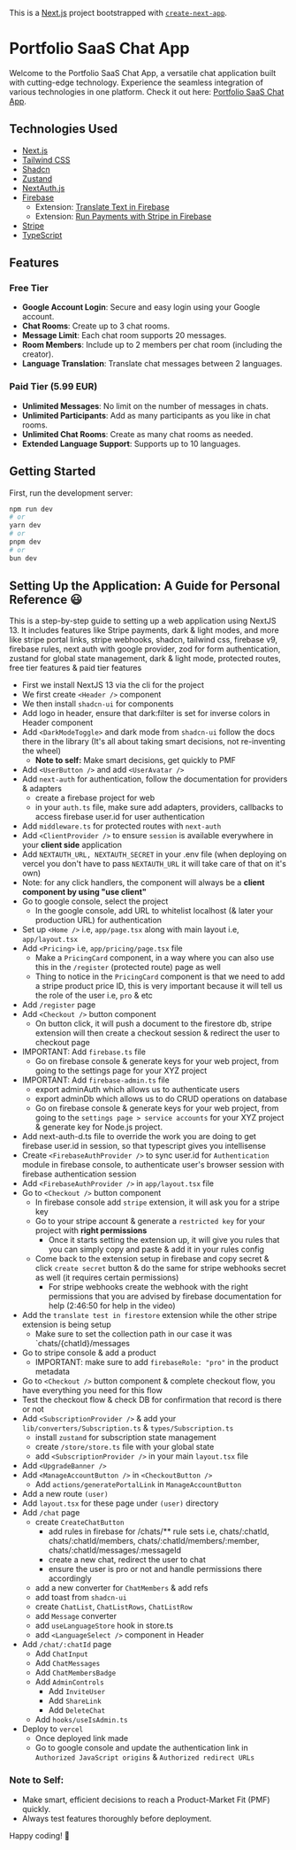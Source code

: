 This is a [Next.js](https://nextjs.org/) project bootstrapped with [`create-next-app`](https://github.com/vercel/next.js/tree/canary/packages/create-next-app).

# Portfolio SaaS Chat App

Welcome to the Portfolio SaaS Chat App, a versatile chat application built with cutting-edge technology. Experience the seamless integration of various technologies in one platform. Check it out here: [Portfolio SaaS Chat App](https://portfolio-saas-chat-app.vercel.app/).

## Technologies Used

- [Next.js](https://nextjs.org/)
- [Tailwind CSS](https://tailwindcss.com/)
- [Shadcn](https://ui.shadcn.com/)
- [Zustand](https://github.com/pmndrs/zustand)
- [NextAuth.js](https://next-auth.js.org/)
- [Firebase](https://firebase.google.com/)
  - Extension: [Translate Text in Firebase](#) <!-- Replace # with the link -->
  - Extension: [Run Payments with Stripe in Firebase](#) <!-- Replace # with the link -->
- [Stripe](https://stripe.com/)
- [TypeScript](https://www.typescriptlang.org/)

## Features

### Free Tier

- **Google Account Login**: Secure and easy login using your Google account.
- **Chat Rooms**: Create up to 3 chat rooms.
- **Message Limit**: Each chat room supports 20 messages.
- **Room Members**: Include up to 2 members per chat room (including the creator).
- **Language Translation**: Translate chat messages between 2 languages.

### Paid Tier (5.99 EUR)

- **Unlimited Messages**: No limit on the number of messages in chats.
- **Unlimited Participants**: Add as many participants as you like in chat rooms.
- **Unlimited Chat Rooms**: Create as many chat rooms as needed.
- **Extended Language Support**: Supports up to 10 languages.


## Getting Started

First, run the development server:

```bash
npm run dev
# or
yarn dev
# or
pnpm dev
# or
bun dev
```

## Setting Up the Application: A Guide for Personal Reference 😃

This is a step-by-step guide to setting up a web application using NextJS 13. It includes features like Stripe payments, dark & light modes, and more like stripe portal links, stripe webhooks, shadcn, tailwind css, firebase v9, firebase rules, next auth with google provider, zod for form authentication, zustand for global state management, dark & light mode, protected routes, free tier features & paid tier features

- First we install NextJS 13 via the cli for the project
- We first create `<Header />` component
- We then install `shadcn-ui` for components
- Add logo in header, ensure that dark:filter is set for inverse colors in Header component
- Add `<DarkModeToggle>` and dark mode from `shadcn-ui` follow the docs there in the library (It's all about taking smart decisions, not re-inventing the wheel)
  - <b>Note to self:</b> Make smart decisions, get quickly to PMF
- Add `<UserButton />` and add `<UserAvatar />`
- Add `next-auth` for authentication, follow the documentation for providers & adapters
  - create a firebase project for web
  - in your `auth.ts` file, make sure add adapters, providers, callbacks to access firebase user.id for user authentication
- Add `middleware.ts` for protected routes with `next-auth`
- Add `<ClientProvider />` to ensure `session` is available everywhere in your <b>client side</b> application 
- Add `NEXTAUTH_URL, NEXTAUTH_SECRET` in your .env file (when deploying on vercel you don't have to pass `NEXTAUTH_URL` it will take care of that on it's own)
- Note: for any click handlers, the component will always be a <b>client component by using "use client"</b>
- Go to google console, select the project
  - In the google console, add URL to whitelist localhost (& later your production URL) for authentication
- Set up `<Home />` i.e, `app/page.tsx` along with main layout i.e, `app/layout.tsx`
- Add `<Pricing>` i.e, `app/pricing/page.tsx` file
  - Make a `PricingCard` component, in a way where you can also use this in the `/register` (protected route) page as well
  - Thing to notice in the `PricingCard` component is that we need to add a stripe product price ID, this is very important because it will tell us the role of the user i.e, `pro` & etc
- Add `/register` page
- Add `<Checkout />` button component
  - On button click, it will push a document to the firestore db, stripe extension will then create a checkout session & redirect the user to checkout page
- IMPORTANT: Add `firebase.ts` file 
  - Go on firebase console & generate keys for your web project, from going to the settings page for your XYZ project
- IMPORTANT: Add `firebase-admin.ts` file
  - export adminAuth which allows us to authenticate users
  - export adminDb which allows us to do CRUD operations on database
  - Go on firebase console & generate keys for your web project, from going to the `settings page > service accounts` for your XYZ project & generate key for Node.js project.
- Add next-auth-d.ts file to override the work you are doing to get firebase user.id in session, so that typescript gives you intellisense
- Create `<FirebaseAuthProvider />` to sync user.id for `Authentication` module in firebase console, to authenticate user's browser session with firebase authentication session
- Add `<FirebaseAuthProvider />` in `app/layout.tsx` file
- Go to `<Checkout />` button component
  - In firebase console add `stripe` extension, it will ask you for a stripe key
  - Go to your stripe account & generate a `restricted key` for your project with <b>right permissions</b>
    - Once it starts setting the extension up, it will give you rules that you can simply copy and paste & add it in your rules config
  - Come back to the extension setup in firebase and copy secret & click `create secret` button & do the same for stripe webhooks secret as well (it requires certain permissions)
    - For stripe webhooks create the webhook with the right permissions that you are advised by firebase documentation for help (2:46:50 for help in the video)
- Add the `translate test in firestore` extension while the other stripe extension is being setup
  - Make sure to set the collection path in our case it was `chats/{chatId}/messages
- Go to stripe console & add a product
  - IMPORTANT: make sure to add `firebaseRole: "pro"` in the product metadata
- Go to `<Checkout />` button component & complete checkout flow, you have everything you need for this flow
- Test the checkout flow & check DB for confirmation that record is there or not
- Add `<SubscriptionProvider />` & add your `lib/converters/Subscription.ts` & `types/Subscription.ts`
  - install `zustand` for subscription state management
  - create `/store/store.ts` file with your global state
  - add `<SubscriptionProvider />` in your main `layout.tsx` file
- Add `<UpgradeBanner />`
- Add `<ManageAccountButton />` in `<CheckoutButton />`
  -  Add `actions/generatePortalLink` in `ManageAccountButton`
- Add a new route `(user)`
 - Add `layout.tsx` for these page under `(user)` directory
  - Add `/chat` page
    - create `CreateChatButton`
      - add rules in firebase for /chats/** rule sets i.e, chats/:chatId, chats/:chatId/members, chats/:chatId/members/:member, chats/:chatId/messages/:messageId
      - create a new chat, redirect the user to chat
      - ensure the user is pro or not and handle permissions there accordingly
    - add a new converter for `ChatMembers` & add refs
    - add toast from `shadcn-ui`
    - create `ChatList`, `ChatListRows`, `ChatListRow`
    - add `Message` converter
    - add `useLanguageStore` hook in store.ts
    - add `<LanguageSelect />` component in Header
  - Add `/chat/:chatId` page
    - Add `ChatInput`
    - Add `ChatMessages`
    - Add `ChatMembersBadge`
    - Add `AdminControls`
      - Add `InviteUser`
      - Add `ShareLink`
      - Add `DeleteChat`
    - Add `hooks/useIsAdmin.ts`
- Deploy to `vercel`
  - Once deployed link made
  - Go to google console and update the authentication link in `Authorized JavaScript origins` & `Authorized redirect URLs`

### Note to Self:
- Make smart, efficient decisions to reach a Product-Market Fit (PMF) quickly.
- Always test features thoroughly before deployment.

Happy coding! 🚀

